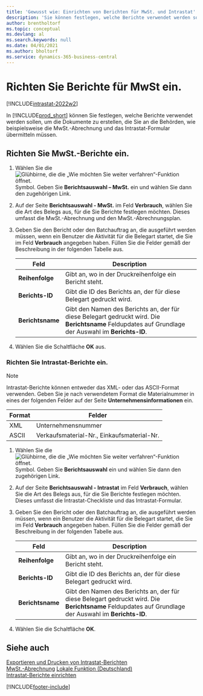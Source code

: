 ```yaml
---
title: 'Gewusst wie: Einrichten von Berichten für MwSt. und Intrastat'
description: 'Sie können festlegen, welche Berichte verwendet werden sollen, um die Dokumente zu erstellen, die Sie an die Behörden, wie beispielsweise die MwSt.-Abrechnung und das Intrastat-Formular übermitteln müssen.'
author: brentholtorf
ms.topic: conceptual
ms.devlang: al
ms.search.keywords: null
ms.date: 04/01/2021
ms.author: bholtorf
ms.service: dynamics-365-business-central
---
```

# <a name="set-up-reports-for-vat-and-intrastat"></a>Richten Sie Berichte für MwSt ein.

[!INCLUDE[intrastat-2022w2](../../includes/intrastat-2022w2.md)]

In [!INCLUDE[prod_short](../../includes/prod_short.md)] können Sie festlegen, welche Berichte verwendet werden sollen, um die Dokumente zu erstellen, die Sie an die Behörden, wie beispielsweise die MwSt.-Abrechnung und das Intrastat-Formular übermitteln müssen.  

## <a name="to-set-up-reports-for-vat"></a>Richten Sie MwSt.-Berichte ein.

1. Wählen Sie die ![Glühbirne, die die „Wie möchten Sie weiter verfahren“-Funktion öffnet.](../../media/ui-search/search_small.png "Wie möchten Sie weiter verfahren?") Symbol. Geben Sie **Berichtsauswahl – MwSt.** ein und wählen Sie dann den zugehörigen Link.  
2. Auf der Seite **Berichtsauswahl - MwSt.** im Feld **Verbrauch**, wählen Sie die Art des Belegs aus, für die Sie Berichte festlegen möchten. Dieses umfasst die MwSt.-Abrechnung und den MwSt.-Abrechnungsplan.  
3. Geben Sie den Bericht oder den Batchauftrag an, die ausgeführt werden müssen, wenn ein Benutzer die Aktivität für die Belegart startet, die Sie im Feld **Verbrauch** angegeben haben. Füllen Sie die Felder gemäß der Beschreibung in der folgenden Tabelle aus.  

    |Feld|Description|  
    |---------------------------------|---------------------------------------|  
    |**Reihenfolge**|Gibt an, wo in der Druckreihenfolge ein Bericht steht.|  
    |**Berichts-ID**|Gibt die ID des Berichts an, der für diese Belegart gedruckt wird.|  
    |**Berichtsname**|Gibt den Namen des Berichts an, der für diese Belegart gedruckt wird. Die **Berichtsname** Feldupdates auf Grundlage der Auswahl im **Berichts-ID**.|  

4. Wählen Sie die Schaltfläche **OK** aus.  

### <a name="to-set-up-reports-for-intrastat"></a>Richten Sie Intrastat-Berichte ein.

> [!NOTE]
> Intrastat-Berichte können entweder das XML- oder das ASCII-Format verwenden. Geben Sie je nach verwendetem Format die Materialnummer in eines der folgenden Felder auf der Seite **Unternehmensinformationen** ein.  
>
> |Format|Felder|
> |---------|---------|
> |XML|Unternehmensnummer|
> |ASCII|Verkaufsmaterial-Nr., Einkaufsmaterial-Nr.|

1. Wählen Sie die ![Glühbirne, die die „Wie möchten Sie weiter verfahren“-Funktion öffnet.](../../media/ui-search/search_small.png "Wie möchten Sie weiter verfahren?") Symbol. Geben Sie **Berichtsauswahl** ein und wählen Sie dann den zugehörigen Link.  
2. Auf der Seite **Berichtsauswahl - Intrastat** im Feld **Verbrauch**, wählen Sie die Art des Belegs aus, für die Sie Berichte festlegen möchten. Dieses umfasst die Intrastat-Checkliste und das Intrastat-Formular.  
3. Geben Sie den Bericht oder den Batchauftrag an, die ausgeführt werden müssen, wenn ein Benutzer die Aktivität für die Belegart startet, die Sie im Feld **Verbrauch** angegeben haben. Füllen Sie die Felder gemäß der Beschreibung in der folgenden Tabelle aus.  

    |Feld|Description|  
    |---------------------------------|---------------------------------------|  
    |**Reihenfolge**|Gibt an, wo in der Druckreihenfolge ein Bericht steht.|  
    |**Berichts-ID**|Gibt die ID des Berichts an, der für diese Belegart gedruckt wird.|  
    |**Berichtsname**|Gibt den Namen des Berichts an, der für diese Belegart gedruckt wird. Die **Berichtsname** Feldupdates auf Grundlage der Auswahl im **Berichts-ID**.|  

4. Wählen Sie die Schaltfläche **OK**.  

## <a name="see-also"></a>Siehe auch

[Exportieren und Drucken von Intrastat-Berichten](how-to-export-and-print-intrastat-reports.md)  
[MwSt.-Abrechnung](vat-reporting.md)
[Lokale Funktion (Deutschland)](germany-local-functionality.md)  
[Intrastat-Berichte einrichten](../../finance-how-setup-report-intrastat.md)  

[!INCLUDE[footer-include](../../includes/footer-banner.md)]
